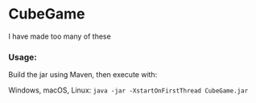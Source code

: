 # CubeGame
I have made too many of these

### Usage:

Build the jar using Maven, then execute with:

Windows, macOS, Linux: `java -jar -XstartOnFirstThread CubeGame.jar`